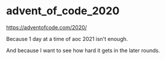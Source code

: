 # advent_of_code_2020

https://adventofcode.com/2020/

Because 1 day at a time of aoc 2021 isn't enough.

And because I want to see how hard it gets in the later rounds.
